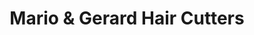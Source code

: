 ---
title: "Mario & Gerard Hair Cutters"
url: /wayne/mario-and-gerard-hair-cutters/
shop: hairdresser
---
